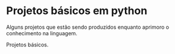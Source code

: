 <h1>Projetos básicos em python </h1>

Alguns projetos que estão sendo produzidos enquanto aprimoro o conhecimento na linguagem.

<p>
Projetos básicos.
</p>
